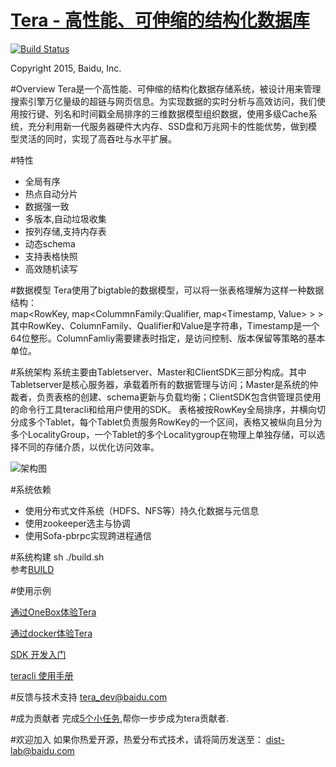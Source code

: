  [Tera - 高性能、可伸缩的结构化数据库](http://github.com/baidu/tera)
====
[![Build Status](https://travis-ci.org/baidu/tera.svg)](https://travis-ci.org/baidu/tera)

Copyright 2015, Baidu, Inc.

#Overview
Tera是一个高性能、可伸缩的结构化数据存储系统，被设计用来管理搜索引擎万亿量级的超链与网页信息。为实现数据的实时分析与高效访问，我们使用按行键、列名和时间戳全局排序的三维数据模型组织数据，使用多级Cache系统，充分利用新一代服务器硬件大内存、SSD盘和万兆网卡的性能优势，做到模型灵活的同时，实现了高吞吐与水平扩展。

#特性
 * 全局有序
 * 热点自动分片
 * 数据强一致
 * 多版本,自动垃圾收集
 * 按列存储,支持内存表
 * 动态schema
 * 支持表格快照
 * 高效随机读写

#数据模型
Tera使用了bigtable的数据模型，可以将一张表格理解为这样一种数据结构：<br>
map\<RowKey, map\<ColummnFamily:Qualifier, map\<Timestamp, Value> > > <br>
其中RowKey、ColumnFamily、Qualifier和Value是字符串，Timestamp是一个64位整形。ColumnFamliy需要建表时指定，是访问控制、版本保留等策略的基本单位。

#系统架构
系统主要由Tabletserver、Master和ClientSDK三部分构成。其中Tabletserver是核心服务器，承载着所有的数据管理与访问；Master是系统的仲裁者，负责表格的创建、schema更新与负载均衡；ClientSDK包含供管理员使用的命令行工具teracli和给用户使用的SDK。
表格被按RowKey全局排序，并横向切分成多个Tablet，每个Tablet负责服务RowKey的一个区间，表格又被纵向且分为多个LocalityGroup，一个Tablet的多个Localitygroup在物理上单独存储，可以选择不同的存储介质，以优化访问效率。

![架构图](https://github.com/baidu/tera/blob/master/resources/images/arch.png?raw=true)

#系统依赖
 * 使用分布式文件系统（HDFS、NFS等）持久化数据与元信息
 * 使用zookeeper选主与协调
 * 使用Sofa-pbrpc实现跨进程通信

#系统构建
sh ./build.sh  
参考[BUILD](https://github.com/baidu/tera/blob/master/BUILD)

#使用示例

[通过OneBox体验Tera](https://github.com/baidu/tera/blob/master/doc/Onebox.md)

[通过docker体验Tera](https://github.com/baidu/tera/blob/master/example/docker)

[SDK 开发入门](https://github.com/baidu/tera/blob/master/doc/sdk_dev_guide.md)

[teracli 使用手册](https://github.com/baidu/tera/blob/master/doc/teracli.md)

#反馈与技术支持
tera_dev@baidu.com

#成为贡献者
完成[5个小任务](https://github.com/baidu/tera/blob/master/doc/to_be_a_contributor.md),帮你一步步成为tera贡献者.

#欢迎加入
如果你热爱开源，热爱分布式技术，请将简历发送至： 
dist-lab@baidu.com
